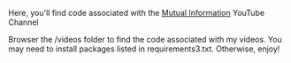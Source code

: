 Here, you'll find code associated with the [Mutual Information](https://www.youtube.com/c/MutualInformation0) YouTube Channel

Browser the /videos folder to find the code associated with my videos. You may need to install packages listed in 
requirements3.txt. Otherwise, enjoy!
